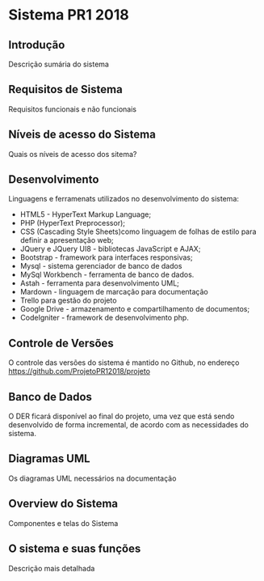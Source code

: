 # Sistema PR1 2018

## Introdução
Descrição sumária do sistema

## Requisitos de Sistema
Requisitos funcionais e não funcionais 

## Níveis de acesso do Sistema
Quais os níveis de acesso dos sitema?

## Desenvolvimento
Linguagens e ferramenats utilizados no desenvolvimento do sistema:

- HTML5 - HyperText Markup Language; 
- PHP (HyperText Preprocessor);
- CSS (Cascading Style Sheets)como linguagem de folhas de estilo para definir a apresentação web; 
- JQuery e JQuery UI8  - bibliotecas JavaScript e AJAX; 
- Bootstrap - framework para interfaces responsivas;
- Mysql - sistema gerenciador de banco de dados 
- MySql Workbench  - ferramenta de banco de dados.
- Astah  - ferramenta para desenvolvimento UML;
- Mardown  - linguagem de marcação para documentação
- Trello para gestão do projeto
- Google Drive - armazenamento e compartilhamento de documentos;
- CodeIgniter  - framework de desenvolvimento php.

## Controle de Versões	
O controle das versões do sistema é mantido no Github, no endereço https://github.com/ProjetoPR12018/projeto
	
## Banco de Dados
O DER ficará disponível ao final do projeto, uma vez que está sendo desenvolvido de forma incremental, de acordo com as necessidades do sistema.

## Diagramas UML
Os diagramas UML necessários na documentação

## Overview do Sistema
Componentes e telas do Sistema

## O sistema e suas funções
Descrição mais detalhada


